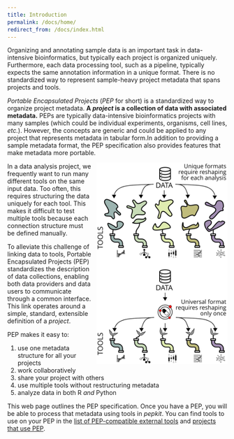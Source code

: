 ```yaml
---
title: Introduction
permalink: /docs/home/
redirect_from: /docs/index.html
---
```


Organizing and annotating sample data is an important task in data-intensive bioinformatics, but typically each project is organized uniquely. Furthermore, each data processing tool, such as a pipeline, typically expects the same annotation information in a unique format. There is no standardized way to represent sample-heavy project metadata that spans projects and tools.

*Portable Encapsulated Projects* (*PEP* for short) is a standardized way to organize project metadata. **A *project* is a collection of data with associated metadata.** PEPs are typically data-intensive bioinformatics projects with many samples (which could be individual experiments, organisms, cell lines, *etc.*). However, the concepts are generic and could be applied to any project that represents metadata in tabular form.In addition to providing a sample metadata format, the PEP specification also provides features that make metadata more portable. 

<img src="/img/data-munging.svg" alt="" style="float:right; margin-left:10px" width="300px">

In a data analysis project, we frequently want to run many different tools on the same input data. Too often, this requires structuring the data uniquely for each tool. This makes it difficult to test multiple tools because each connection structure must be defined manually.

To alleviate this challenge of linking data to tools, Portable Encapsulated Projects (PEP) standardizes the description of data collections, enabling both data providers and data users to communicate through a common interface. This link operates around a simple, standard, extensible definition of a <i>project</i>.

PEP makes it easy to:

1. use one metadata structure for all your projects
2. work collaboratively
3. share your project with others
4. use multiple tools without restructuring metadata
5. analyze data in both R *and* Python


This web page outlines the PEP specification. Once you have a PEP, you will be able to process that metadata using tools in *pepkit*. You can find tools to use on your PEP in the [list of PEP-compatible external tools](/docs/software/) and [projects that use PEP](/docs/projects/).
